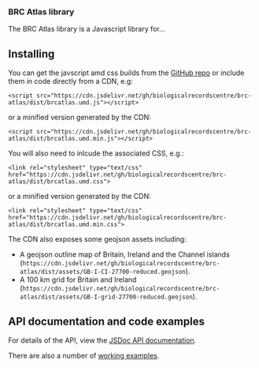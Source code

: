 ### BRC Atlas library
The BRC Atlas library is a Javascript library for...

## Installing
You can get the javscript amd css builds from 
the [GitHub repo](https://github.com/BiologicalRecordsCentre/brc-atlas/tree/master/dist)
or include them in code directly from a CDN, e.g:
```
<script src="https://cdn.jsdelivr.net/gh/biologicalrecordscentre/brc-atlas/dist/brcatlas.umd.js"></script>
```
or a minified version generated by the CDN:
```
<script src="https://cdn.jsdelivr.net/gh/biologicalrecordscentre/brc-atlas/dist/brcatlas.umd.min.js"></script>
```
You will also need to inlcude the associated CSS, e.g.:
```
<link rel="stylesheet" type="text/css" href="https://cdn.jsdelivr.net/gh/biologicalrecordscentre/brc-atlas/dist/brcatlas.umd.css">
```
or a minified version generated by the CDN:
```
<link rel="stylesheet" type="text/css" href="https://cdn.jsdelivr.net/gh/biologicalrecordscentre/brc-atlas/dist/brcatlas.umd.min.css">
```
The CDN also exposes some geojson assets including:

- A geojson outline map of Britain, Ireland and the Channel islands (```https://cdn.jsdelivr.net/gh/biologicalrecordscentre/brc-atlas/dist/assets/GB-I-CI-27700-reduced.geojson```).
- A 100 km grid for Britain and Ireland (```https://cdn.jsdelivr.net/gh/biologicalrecordscentre/brc-atlas/dist/assets/GB-I-grid-27700-reduced.geojson```).

## API documentation and code examples
For details of the API, view the [JSDoc API documentation](https://biologicalrecordscentre.github.io/brc-atlas/docs/api/).

There are also a number of [working examples](https://biologicalrecordscentre.github.io/brc-atlas/docs/readme.md).
